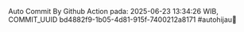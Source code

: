 Auto Commit By Github Action pada: 2025-06-23 13:34:26 WIB, COMMIT_UUID bd4882f9-1b05-4d81-915f-7400212a8171 #autohijau🗿
